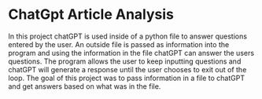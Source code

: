# ChatGpt Article Analysis
In this project chatGPT is used inside of a python file to answer questions entered by the user. An outside file is passed as information into the program and using the information in the file chatGPT can answer the users questions. The program allows the user to keep inputting questions and chatGPT will generate a response until the user chooses to exit out of the loop. The goal of this project was to pass information in a file to chatGPT and get answers based on what was in the file.
